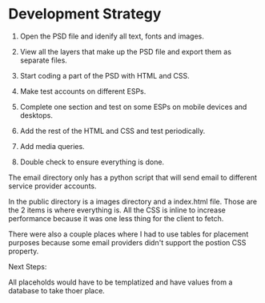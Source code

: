 # Development Strategy

1. Open the PSD file and idenify all text, fonts and images.

2. View all the layers that make up the PSD file and export them as separate files.

3. Start coding a part of the PSD with HTML and CSS.

4. Make test accounts on different ESPs.

5. Complete one section and test on some ESPs on mobile devices and desktops.

6. Add the rest of the HTML and CSS and test periodically.

7. Add media queries.

8. Double check to ensure everything is done.

The email directory only has a python script that will send email to different service provider accounts.

In the public directory is a images directory and a index.html file. Those are the 2 items is where everything is. All the CSS is inline to increase performance because it was one less thing for the client to fetch.

There were also a couple places where I had to use tables for placement purposes because some email providers didn't support the postion CSS property.

Next Steps:

All placeholds would have to be templatized and have values from a database to take thoer place.
 

